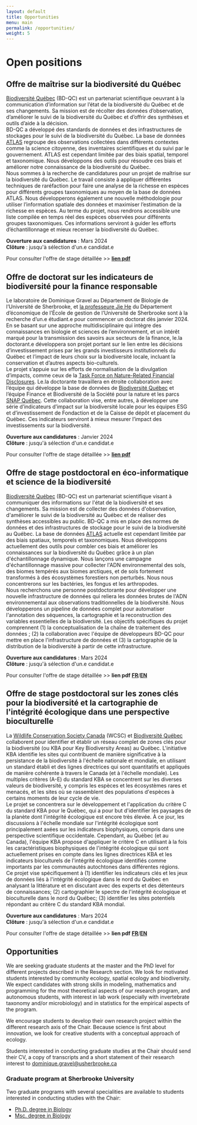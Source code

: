 ```yaml
---
layout: default
title: Opportunities
menu: main
permalink: /opportunities/
weight: 5
---
```


# Open positions

## Offre de maîtrise sur la biodiversité du Québec

[Biodiversité Québec](https://biodiversite-quebec.ca/) (BD-QC) est un partenariat scientifique oeuvrant à la communication d’information sur l’état de la biodiversité du Québec et de ses changements. Sa mission est de récolter des données d’observation, d’améliorer le suivi de la biodiversité du Québec et d’offrir des synthèses et outils d’aide à la décision.  
BD-QC a développé des standards de données et des infrastructures de stockages pour le suivi de la biodiversité du Québec. La base de données [ATLAS](https://biodiversite-quebec.ca/fr/atlas?scale=Nombre+d%27observations&region_type=hex&group=Toutes+les+esp%C3%A8ces&id=19&minyear=1950&maxyear=2024&mapZoom=5&activeTab=1&mapCenter=55%2C-72&selected_region_type=hex) regroupe des observations collectées dans différents contextes comme la science citoyenne, des inventaires scientifiques et du suivi par le gouvernement. ATLAS est cependant limitée par des biais spatial, temporel et taxonomique. Nous développons des outils pour résoudre ces biais et améliorer notre connaissance de la biodiversité du Québec.  
Nous sommes à la recherche de candidatures pour un projet de maîtrise sur la biodiversité du Québec. Le travail consiste à appliquer différentes techniques de raréfaction pour faire une analyse de la richesse en espèces pour différents groupes taxonomiques au moyen de la base de données ATLAS. Nous
développerons également une nouvelle méthodologie pour utiliser l’information spatiale des données et maximiser l’estimation de la richesse en espèces. Au terme du projet, nous rendrons accessible une liste compilée en temps réel des espèces observées pour différents groupes taxonomiques. Ces informations serviront à guider les efforts d’échantillonnage et mieux recenser la biodiversité du Québec.

**Ouverture aux candidatures** : Mars 2024  
**Clôture** : jusqu'à sélection d'un.e candidat.e

Pour consulter l'offre de stage détaillée >> [**lien pdf**](../opportunities/2024_MSc_BD-QC_FR.pdf)

## Offre de doctorat sur les indicateurs de biodiversité pour la finance responsable

Le laboratoire de Dominique Gravel au Département de Biologie de l’Université de Sherbrooke, et [la
professeure Jie He](https://www.usherbrooke.ca/ecole-gestion/personnel/professeurs/economique/jie-he) du Département d’économique de l’École de gestion de l’Université de Sherbrooke sont
à la recherche d’un.e étudiant.e pour commencer un doctorat dès janvier 2024.  
En se basant sur une approche multidisciplinaire qui intègre des connaissances en biologie et sciences de l’environnement, et un intérêt marqué pour la transmission des savoirs aux secteurs de la finance, le.la doctorant.e développera son projet portant sur le lien entre les décisions d’investissement prises par les grands investisseurs institutionnels du Québec et l’impact de leurs choix sur la biodiversité locale, incluant la conservation et d’autres aspects bio-culturels.  
Le projet s’appuie sur les efforts de normalisation de la divulgation d’impacts, comme ceux de la [Task Force on Nature-Related Financial Disclosures](https://tnfd.global). Le.la doctorante travaillera en étroite collaboration avec l’équipe qui développe la base de données de [Biodiversité Québec](https://biodiversite-quebec.ca/) et l’équipe Finance et Biodiversité de la Société pour la nature et les parcs [SNAP Québec](https://snapquebec.org/). Cette collaboration vise, entre autres, à développer une série d’indicateurs d’impact sur la biodiversité locale pour les équipes ESG et d’investissement de Fondaction et de la Caisse de dépôt et placement du Québec. Ces indicateurs serviront à mieux mesurer l’impact des investissements sur la biodiversité.

**Ouverture aux candidatures** : Janvier 2024  
**Clôture** : jusqu'à sélection d'un.e candidat.e

Pour consulter l'offre de stage détaillée >> [**lien pdf**](../opportunities/2024_PhD-Indicateurs_biodiv_finance.pdf)

## Offre de stage postdoctoral en éco-informatique et science de la biodiversité

[Biodiversité Québec](https://biodiversite-quebec.ca/) (BD-QC) est un partenariat scientifique visant à communiquer des informations sur l'état de la biodiversité et ses changements. Sa mission est de collecter des données d'observation, d'améliorer le suivi de la biodiversité au Québec et de réaliser des synthèses accessibles au public.
BD-QC a mis en place des normes de données et des infrastructures de stockage pour le suivi de la biodiversité au Québec. La base de données [ATLAS](https://biodiversite-quebec.ca/fr/atlas?scale=Nombre+d%27observations&region_type=hex&group=Toutes+les+esp%C3%A8ces&id=19&minyear=1950&maxyear=2024&mapZoom=5&activeTab=1&mapCenter=55%2C-72&selected_region_type=hex) actuelle est cependant limitée par des biais spatiaux, temporels et taxonomiques. Nous développons actuellement des outils pour combler ces biais et améliorer les connaissances sur la biodiversité du Québec grâce à un plan d'échantillonnage dynamique. Nous lançons une campagne d'échantillonnage massive pour collecter l'ADN environnemental des sols, des biomes tempérés aux biomes arctiques, et de sols fortement transformés à des écosystèmes forestiers non perturbés. Nous nous concentrerons sur les bactéries, les fongus et les arthropodes.  
Nous recherchons une personne postdoctorante pour développer une nouvelle infrastructure de données qui
reliera les données brutes de l'ADN environnemental aux observations traditionnelles de la biodiversité. Nous développerons un pipeline de données complet pour automatiser l'annotation des séquences, la cartographie et la reconstruction des variables essentielles de la biodiversité. Les objectifs spécifiques du projet comprennent (1) la conceptualisation de la chaîne de traitement des données ; (2) la collaboration avec l'équipe de développeurs BD-QC pour mettre en place l'infrastructure de données et (3) la cartographie de la distribution de la biodiversité à partir de cette infrastructure.

**Ouverture aux candidatures** : Mars 2024  
**Clôture** : jusqu'à sélection d'un.e candidat.e

Pour consulter l'offre de stage détaillée >> **lien pdf** [**FR**](../opportunities/2024_Post-doc_ecoinfo_FR.pdf)/[**EN**](../opportunities/2024_Post-doc_ecoinfo_EN.pdf)

## Offre de stage postdoctoral sur les zones clés pour la biodiversité et la cartographie de l'intégrité écologique dans une perspective bioculturelle

La [Wildlife Conservation Society Canada](https://www.wcscanada.org/) (WCSC) et [Biodiversité Québec](https://biodiversite-quebec.ca/) collaborent pour identifier et établir un réseau complet de zones clés pour la biodiversité (ou KBA pour Key Biodiversity Areas) au Québec. L'initiative KBA identifie les sites qui contribuent de manière significative à la persistance de la biodiversité à l'échelle nationale et mondiale, en utilisant un standard établi et des lignes directrices qui sont quantitatifs et appliqués de manière cohérente à travers le Canada (et à l'échelle mondiale). Les multiples critères (A-E) du standard KBA se concentrent sur les diverses valeurs de biodiversité, y compris les espèces et les écosystèmes rares et menacés, et les sites où se rassemblent des populations d'espèces à certains moments de leur cycle de vie.  
Le projet se concentrera sur le développement et l'application du critère C du standard KBA pour le Québec, qui a pour but d'identifier les paysages de la planète dont l'intégrité écologique est encore très élevée. À ce jour, les discussions à l'échelle mondiale sur l'intégrité écologique sont principalement axées sur les indicateurs biophysiques, compris dans une perspective scientifique occidentale. Cependant, au Québec (et au Canada), l'équipe KBA propose d'appliquer le critère C en utilisant à la fois les caractéristiques biophysiques de l'intégrité écologique qui sont actuellement prises en compte dans les lignes directrices KBA et les indicateurs bioculturels de l'intégrité écologique identifiés comme importants par les communautés autochtones dans différentes régions.  
Ce projet vise spécifiquement à (1) identifier les indicateurs clés et les jeux de données liés à l'intégrité écologique dans le nord du Québec en analysant la littérature et en discutant avec des experts et des détenteurs de connaissances; (2) cartographier le spectre de l'intégrité écologique et bioculturelle dans le nord du Québec; (3) identifier les sites potentiels répondant au critère C du standard KBA mondial.

**Ouverture aux candidatures** : Mars 2024  
**Clôture** : jusqu'à sélection d'un.e candidat.e

Pour consulter l'offre de stage détaillée >> **lien pdf** [**FR**](../opportunities/2024_Post-doc_KBA_FR.pdf)/[**EN**](../opportunities/2024_Post-doc_KBA_EN.pdf)

## Opportunities

We are seeking graduate students at the master and the PhD level for different projects described in the Research section. We look for motivated students interested by community ecology, spatial ecology and biodiversity. We expect candidates with strong skills in modeling, mathematics and programming for the most theoretical aspects of our research program, and autonomous students, with interest in lab work (especially with invertebrate taxonomy and/or microbiology) and in statistics for the empirical aspects of the program.

We encourage students to develop their own research project within the different research axis of the Chair. Because science is first about innovation, we look for creative students with a conceptual approach of ecology.

Students interested in conducting graduate studies at the Chair should send their CV, a copy of transcripts and a short statement of their research interest to <a href="mailto:dominique.gravel@usherbrooke.ca">dominique.gravel@usherbrooke.ca</a>

### Graduate program at Sherbrooke University

Two graduate programs with several specialities are available to students interested in conducting studies with the Chair:

- [Ph.D. degree in Biology](http://www.usherbrooke.ca/programmes/sec/sciences-de-la-vie/troisieme-cycle/doctorats/doctorat-en-biologie/)
- [Msc. degree in Biology](http://www.usherbrooke.ca/programmes/sec/sciences-de-la-vie/deuxieme-cycle/maitrises/maitrise-en-biologie/)
